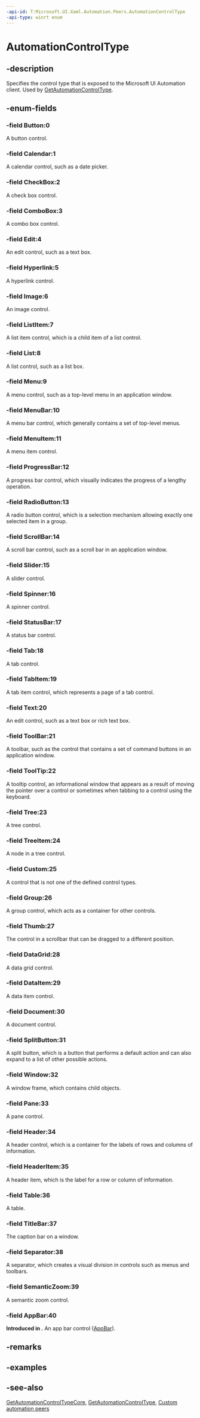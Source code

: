 ```yaml
---
-api-id: T:Microsoft.UI.Xaml.Automation.Peers.AutomationControlType
-api-type: winrt enum
---
```


<!-- Enumeration syntax
public enum Windows.UI.Xaml.Automation.Peers.AutomationControlType : int
-->

# AutomationControlType

## -description
Specifies the control type that is exposed to the Microsoft UI Automation client. Used by [GetAutomationControlType](automationpeer_getautomationcontroltype_1156384152.md).

## -enum-fields
### -field Button:0
A button control.

### -field Calendar:1
A calendar control, such as a date picker.

### -field CheckBox:2
A check box control.

### -field ComboBox:3
A combo box control.

### -field Edit:4
An edit control, such as a text box.

### -field Hyperlink:5
A hyperlink control.

### -field Image:6
An image control.

### -field ListItem:7
A list item control, which is a child item of a list control.

### -field List:8
A list control, such as a list box.

### -field Menu:9
A menu control, such as a top-level menu in an application window.

### -field MenuBar:10
A menu bar control, which generally contains a set of top-level menus.

### -field MenuItem:11
A menu item control.

### -field ProgressBar:12
A progress bar control, which visually indicates the progress of a lengthy operation.

### -field RadioButton:13
A radio button control, which is a selection mechanism allowing exactly one selected item in a group.

### -field ScrollBar:14
A scroll bar control, such as a scroll bar in an application window.

### -field Slider:15
A slider control.

### -field Spinner:16
A spinner control.

### -field StatusBar:17
A status bar control.

### -field Tab:18
A tab control.

### -field TabItem:19
A tab item control, which represents a page of a tab control.

### -field Text:20
An edit control, such as a text box or rich text box.

### -field ToolBar:21
A toolbar, such as the control that contains a set of command buttons in an application window.

### -field ToolTip:22
A tooltip control, an informational window that appears as a result of moving the pointer over a control or sometimes when tabbing to a control using the keyboard.

### -field Tree:23
A tree control.

### -field TreeItem:24
A node in a tree control.

### -field Custom:25
A control that is not one of the defined control types.

### -field Group:26
A group control, which acts as a container for other controls.

### -field Thumb:27
The control in a scrollbar that can be dragged to a different position.

### -field DataGrid:28
A data grid control.

### -field DataItem:29
A data item control.

### -field Document:30
A document control.

### -field SplitButton:31
A split button, which is a button that performs a default action and can also expand to a list of other possible actions.

### -field Window:32
A window frame, which contains child objects.

### -field Pane:33
A pane control.

### -field Header:34
A header control, which is a container for the labels of rows and columns of information.

### -field HeaderItem:35
A header item, which is the label for a row or column of information.

### -field Table:36
A table.

### -field TitleBar:37
The caption bar on a window.

### -field Separator:38
A separator, which creates a visual division in controls such as menus and toolbars.

### -field SemanticZoom:39
A semantic zoom control.

### -field AppBar:40
**Introduced in .** An app bar control ([AppBar](../microsoft.ui.xaml.controls/appbar.md)).


## -remarks

## -examples

## -see-also
[GetAutomationControlTypeCore](automationpeer_getautomationcontroltypecore_1718556232.md), [GetAutomationControlType](automationpeer_getautomationcontroltype_1156384152.md), [Custom automation peers](/windows/uwp/accessibility/custom-automation-peers)
